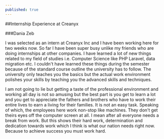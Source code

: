 ```yaml
---
published: true
---
```


##Internship Experience at Creanyx

###Dania Zeb

I was selected as an intern at Creanyx Inc and I have been working here for two weeks now. So far I have been super busy unlike my friends who are doing internships at other companies. I have learned a lot of new things related to my field of studies i.e. Computer Science like PHP Laravel, data migration etc. I couldn't have learned these things during the semester because of the standard course outline the university has to follow. The university only teaches you the basics but the actual work environment polishes your skills by teaching you the advanced skills and techniques.

I am not going to lie but getting a taste of the professional environment and working all day is not so amusing but the best part is you get to learn a lot and you get to appreciate the fathers and brothers who have to work their entire lives to earn a living for their families. It is not an easy task. Speaking of which, the employees here work non-stop like machines. They don't get theirs eyes off the computer screen at all. I mean after all everyone needs a break from work. But this shows their hard work, determination and dedication towards work which I think is what our nation needs right now. Because to achieve success you must work hard.

